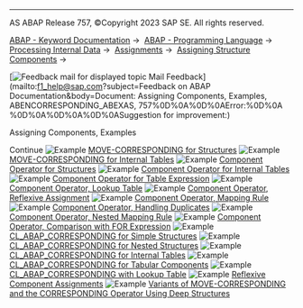   

* * *

AS ABAP Release 757, ©Copyright 2023 SAP SE. All rights reserved.

[ABAP - Keyword Documentation](javascript:call_link\('abenabap.htm'\)) →  [ABAP - Programming Language](javascript:call_link\('abenabap_reference.htm'\)) →  [Processing Internal Data](javascript:call_link\('abenabap_data_working.htm'\)) →  [Assignments](javascript:call_link\('abenvalue_assignments.htm'\)) →  [Assigning Structure Components](javascript:call_link\('abencorresponding.htm'\)) → 

 [![](Mail.gif?object=Mail.gif&sap-language=EN "Feedback mail for displayed topic") Mail Feedback](mailto:f1_help@sap.com?subject=Feedback on ABAP Documentation&body=Document: Assigning Components, Examples, ABENCORRESPONDING_ABEXAS, 757%0D%0A%0D%0AError:%0D%0A
%0D%0A%0D%0A%0D%0ASuggestion for improvement:)

Assigning Components, Examples

Continue
![Example](exa.gif "Example") [MOVE-CORRESPONDING for Structures](javascript:call_link\('abenmove_corresponding_struc_abexa.htm'\))
![Example](exa.gif "Example") [MOVE-CORRESPONDING for Internal Tables](javascript:call_link\('abenmove_corresponding_abexa.htm'\))
![Example](exa.gif "Example") [Component Operator for Structures](javascript:call_link\('abencorresponding_struct_abexa.htm'\))
![Example](exa.gif "Example") [Component Operator for Internal Tables](javascript:call_link\('abencorresponding_itab_abexa.htm'\))
![Example](exa.gif "Example") [Component Operator for Table Expression](javascript:call_link\('abencorresponding_table_exp_abexa.htm'\))
![Example](exa.gif "Example") [Component Operator, Lookup Table](javascript:call_link\('abencorresponding_using_abexa.htm'\))
![Example](exa.gif "Example") [Component Operator, Reflexive Assignment](javascript:call_link\('abencorresponding_using_self_abexa.htm'\))
![Example](exa.gif "Example") [Component Operator, Mapping Rule](javascript:call_link\('abencorresponding_mapping_abexa.htm'\))
![Example](exa.gif "Example") [Component Operator, Handling Duplicates](javascript:call_link\('abencorresponding_duplicates_abexa.htm'\))
![Example](exa.gif "Example") [Component Operator, Nested Mapping Rule](javascript:call_link\('abencorresponding_deep_mapp_abexa.htm'\))
![Example](exa.gif "Example") [Component Operator, Comparison with FOR Expression](javascript:call_link\('abencorresponding_vs_for_abexa.htm'\))
![Example](exa.gif "Example") [CL\_ABAP\_CORRESPONDING for Simple Structures](javascript:call_link\('abencl_abap_corr_dyn_abexa.htm'\))
![Example](exa.gif "Example") [CL\_ABAP\_CORRESPONDING for Nested Structures](javascript:call_link\('abencl_abap_corr_struc_abexa.htm'\))
![Example](exa.gif "Example") [CL\_ABAP\_CORRESPONDING for Internal Tables](javascript:call_link\('abencl_abap_corr_itab_abexa.htm'\))
![Example](exa.gif "Example") [CL\_ABAP\_CORRESPONDING for Tabular Components](javascript:call_link\('abencl_abap_corr_deep_abexa.htm'\))
![Example](exa.gif "Example") [CL\_ABAP\_CORRESPONDING with Lookup Table](javascript:call_link\('abencl_abap_corr_lookup_abexa.htm'\))
![Example](exa.gif "Example") [Reflexive Component Assignments](javascript:call_link\('abenreflexive_corresponding_abexa.htm'\))
![Example](exa.gif "Example") [Variants of MOVE-CORRESPONDING and the CORRESPONDING Operator Using Deep Structures](javascript:call_link\('abencorresponding_variants_s_abexa.htm'\))